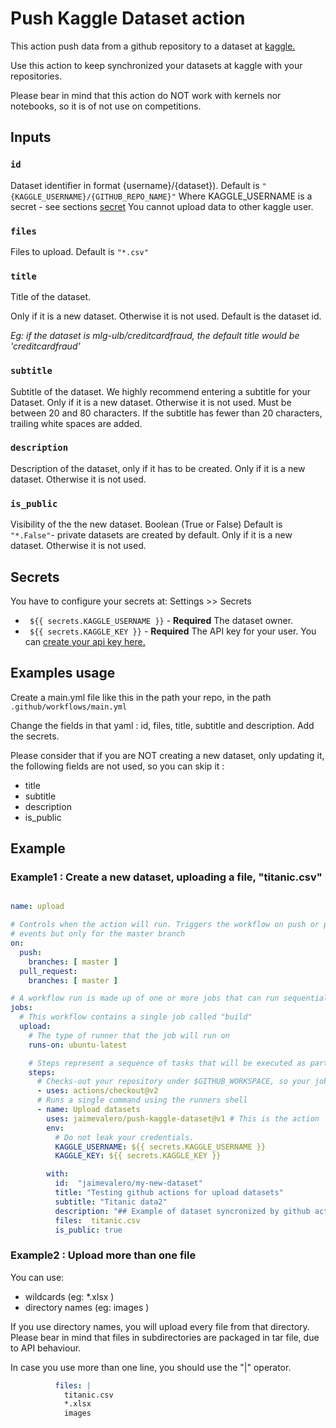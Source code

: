 # Push Kaggle Dataset action

This action push data from a github repository to a dataset at [kaggle.](https://kaggle.com)   

Use this action to keep synchronized your datasets at kaggle with your repositories.

Please bear in mind that this action do NOT work with kernels nor notebooks, so it is of not use on competitions.


## Inputs

### `id`

Dataset identifier in format {username}/{dataset}). Default is `"{KAGGLE_USERNAME}/{GITHUB_REPO_NAME}"`
Where KAGGLE_USERNAME is a secret - see sections [secret](#Secret)
You cannot upload data to other kaggle user.

### `files`

Files to upload. Default is `"*.csv"`

### `title`

Title of the dataset.

Only if it is a new dataset. Otherwise it is not used.
Default is the dataset id.

*Eg: if the dataset is mlg-ulb/creditcardfraud, the default title would be 'creditcardfraud'*

### `subtitle`

Subtitle of the dataset. We highly recommend entering a subtitle for your Dataset.
Only if it is a new dataset. Otherwise it is not used.
Must be between 20 and 80 characters. If the subtitle has fewer than 20 characters, trailing white spaces are added.

### `description`

Description of the dataset, only if it has to be created.
Only if it is a new dataset. Otherwise it is not used.

### `is_public`

Visibility of the the new dataset. Boolean (True or False)
Default is `"*.False"`- private datasets are created by default.
Only if it is a new dataset. Otherwise it is not used.

## Secrets

You have to configure your secrets at: Settings >> Secrets

- ` ${{ secrets.KAGGLE_USERNAME }}` - **Required** The dataset owner.
- ` ${{ secrets.KAGGLE_KEY }}` - **Required** The API key for your user. You can [create your api key here.](https://www.kaggle.com/account)   

## Examples usage

Create a main.yml file like this in the path your repo, in the path `.github/workflows/main.yml`

Change the fields in that yaml : id, files, title, subtitle and description.
Add the secrets.

Please consider that if you are NOT creating a new dataset, only updating it, the following fields are not used, so you can skip it :
 - title
 - subtitle
 - description
 - is_public

## Example

### Example1 : Create a new dataset, uploading a file, "titanic.csv"
```yaml

name: upload

# Controls when the action will run. Triggers the workflow on push or pull request
# events but only for the master branch
on:
  push:
    branches: [ master ]
  pull_request:
    branches: [ master ]

# A workflow run is made up of one or more jobs that can run sequentially or in parallel
jobs:
  # This workflow contains a single job called "build"
  upload:
    # The type of runner that the job will run on
    runs-on: ubuntu-latest

    # Steps represent a sequence of tasks that will be executed as part of the job
    steps:
      # Checks-out your repository under $GITHUB_WORKSPACE, so your job can access it
      - uses: actions/checkout@v2
      # Runs a single command using the runners shell
      - name: Upload datasets
        uses: jaimevalero/push-kaggle-dataset@v1 # This is the action
        env:
          # Do not leak your credentials.
          KAGGLE_USERNAME: ${{ secrets.KAGGLE_USERNAME }}
          KAGGLE_KEY: ${{ secrets.KAGGLE_KEY }}

        with:
          id:  "jaimevalero/my-new-dataset"
          title: "Testing github actions for upload datasets"
          subtitle: "Titanic data2"
          description: "## Example of dataset syncronized by github actions <br/>Source https://github.com/jaimevalero/test-actions and https://github.com/jaimevalero/push-kaggle-dataset <br/> "
          files:  titanic.csv
          is_public: true

```

### Example2 : Upload more than one file

You can use:
 - wildcards (eg: *.xlsx )
 - directory names (eg: images )

If you use directory names, you will upload every file from that directory.
Please bear in mind that files in subdirectories are packaged in tar file, due to API behaviour.

In case you use more than one line, you should use the "|" operator.

```yaml
          files: |
            titanic.csv
            *.xlsx
            images
```
